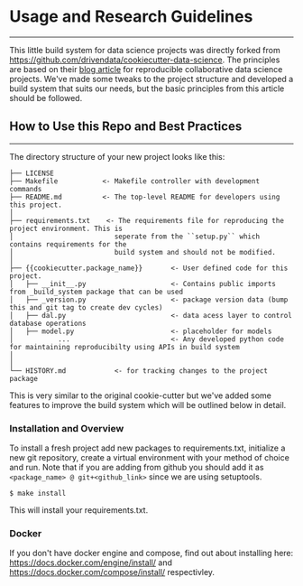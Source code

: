 # Usage and Research Guidelines
---------------------------------

This little build system for data science projects was directly forked from https://github.com/drivendata/cookiecutter-data-science. The principles are based on their [blog article](http://drivendata.github.io/cookiecutter-data-science/) for reproducible collaborative data science projects. We've made some tweaks to the project
structure and developed a build system that suits our needs, but the basic principles from this article should be followed. 




## How to Use this Repo and Best Practices
-----------

The directory structure of your new project looks like this: 

```
├── LICENSE
├── Makefile           <- Makefile controller with development commands
├── README.md          <- The top-level README for developers using this project.
│
├── requirements.txt    <- The requirements file for reproducing the project environment. This is 
│                         seperate from the ``setup.py`` which contains requirements for the 
│                         build system and should not be modified.
│
├── {{cookiecutter.package_name}}       <- User defined code for this project. 
│   ├── __init__.py                     <- Contains public imports from _build_system package that can be used
│   ├── _version.py                     <- package version data (bump this and git tag to create dev cycles)
│   ├── dal.py                          <- data acess layer to control database operations
│   ├── model.py                        <- placeholder for models
│           ...                         <- Any developed python code for maintaining reproducibilty using APIs in build system
│
│
└── HISTORY.md            <- for tracking changes to the project package
```

This is very similar to the original cookie-cutter but we've added some features to improve the build system which will be outlined below in detail.



### Installation and Overview

To install a fresh project add new packages to requirements.txt, initialize a new git repository, create a virtual environment with your method of choice and run. Note that if you are adding from github you should add it as ``<package_name> @ git+<github_link>`` since we are using setuptools.

```{bash}
$ make install
```

This will install your requirements.txt. 

### Docker
If you don't have docker engine and compose, find out about installing here: https://docs.docker.com/engine/install/ and https://docs.docker.com/compose/install/ respectivley.






